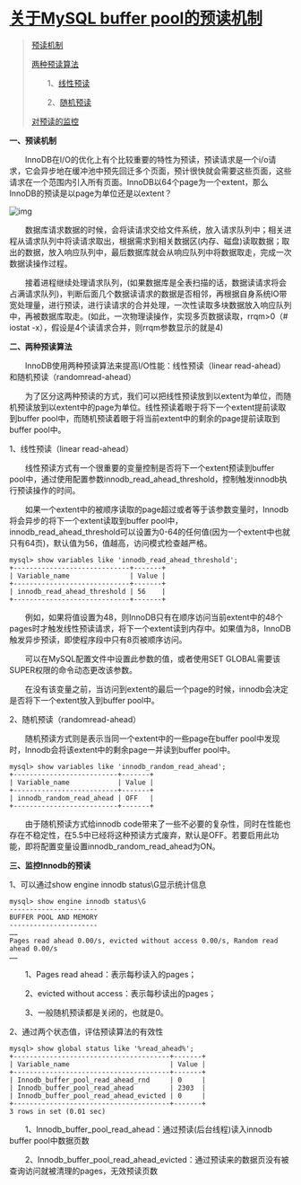 # [关于MySQL buffer pool的预读机制](https://www.cnblogs.com/geaozhang/p/7397699.html)

> [预读机制](https://www.cnblogs.com/geaozhang/p/7397699.html#yi)
>
> [两种预读算法](https://www.cnblogs.com/geaozhang/p/7397699.html#er)
>
> 　　1、[线性预读](https://www.cnblogs.com/geaozhang/p/7397699.html#xianxing)
>
> 　　2、[随机预读](https://www.cnblogs.com/geaozhang/p/7397699.html#suiji)
>
> [对预读的监控](https://www.cnblogs.com/geaozhang/p/7397699.html#jiankong)

**一、预读机制**　　

　　InnoDB在I/O的优化上有个比较重要的特性为预读，预读请求是一个i/o请求，它会异步地在缓冲池中预先回迁多个页面，预计很快就会需要这些页面，这些请求在一个范围内引入所有页面。InnoDB以64个page为一个extent，那么InnoDB的预读是以page为单位还是以extent？

 ![img](https://images2017.cnblogs.com/blog/1113510/201708/1113510-20170819191007209-586174344.png)

　　数据库请求数据的时候，会将读请求交给文件系统，放入请求队列中；相关进程从请求队列中将读请求取出，根据需求到相关数据区(内存、磁盘)读取数据；取出的数据，放入响应队列中，最后数据库就会从响应队列中将数据取走，完成一次数据读操作过程。

　　接着进程继续处理请求队列，(如果数据库是全表扫描的话，数据读请求将会占满请求队列)，判断后面几个数据读请求的数据是否相邻，再根据自身系统IO带宽处理量，进行预读，进行读请求的合并处理，一次性读取多块数据放入响应队列中，再被数据库取走。(如此，一次物理读操作，实现多页数据读取，rrqm>0（# iostat -x），假设是4个读请求合并，则rrqm参数显示的就是4)

 

**二、两种预读算法**

　　InnoDB使用两种预读算法来提高I/O性能：线性预读（linear read-ahead）和随机预读（randomread-ahead）

　　为了区分这两种预读的方式，我们可以把线性预读放到以extent为单位，而随机预读放到以extent中的page为单位。线性预读着眼于将下一个extent提前读取到buffer pool中，而随机预读着眼于将当前extent中的剩余的page提前读取到buffer pool中。

1、线性预读（linear read-ahead）

　　线性预读方式有一个很重要的变量控制是否将下一个extent预读到buffer pool中，通过使用配置参数innodb_read_ahead_threshold，控制触发innodb执行预读操作的时间。

　　如果一个extent中的被顺序读取的page超过或者等于该参数变量时，Innodb将会异步的将下一个extent读取到buffer pool中，innodb_read_ahead_threshold可以设置为0-64的任何值(因为一个extent中也就只有64页)，默认值为56，值越高，访问模式检查越严格。

```
mysql> show variables like 'innodb_read_ahead_threshold';
+-----------------------------+-------+
| Variable_name               | Value |
+-----------------------------+-------+
| innodb_read_ahead_threshold | 56    |
+-----------------------------+-------+
```

　　例如，如果将值设置为48，则InnoDB只有在顺序访问当前extent中的48个pages时才触发线性预读请求，将下一个extent读到内存中。如果值为8，InnoDB触发异步预读，即使程序段中只有8页被顺序访问。

　　可以在MySQL配置文件中设置此参数的值，或者使用SET GLOBAL需要该SUPER权限的命令动态更改该参数。

　　在没有该变量之前，当访问到extent的最后一个page的时候，innodb会决定是否将下一个extent放入到buffer pool中。

2、随机预读（randomread-ahead）

　　随机预读方式则是表示当同一个extent中的一些page在buffer pool中发现时，Innodb会将该extent中的剩余page一并读到buffer pool中。

```
mysql> show variables like 'innodb_random_read_ahead';
+--------------------------+-------+
| Variable_name            | Value |
+--------------------------+-------+
| innodb_random_read_ahead | OFF   |
+--------------------------+-------+
```

　　由于随机预读方式给innodb code带来了一些不必要的复杂性，同时在性能也存在不稳定性，在5.5中已经将这种预读方式废弃，默认是OFF。若要启用此功能，即将配置变量设置innodb_random_read_ahead为ON。

 

**三、监控Innodb的预读**

1、可以通过show engine innodb status\G显示统计信息

```
mysql> show engine innodb status\G
----------------------
BUFFER POOL AND MEMORY
----------------------
……
Pages read ahead 0.00/s, evicted without access 0.00/s, Random read ahead 0.00/s
……
```

　　1、Pages read ahead：表示每秒读入的pages；

　　2、evicted without access：表示每秒读出的pages；

　　3、一般随机预读都是关闭的，也就是0。

2、通过两个状态值，评估预读算法的有效性

```
mysql> show global status like '%read_ahead%';
+---------------------------------------+-------+
| Variable_name                         | Value |
+---------------------------------------+-------+
| Innodb_buffer_pool_read_ahead_rnd     | 0     |
| Innodb_buffer_pool_read_ahead         | 2303  |
| Innodb_buffer_pool_read_ahead_evicted | 0     |
+---------------------------------------+-------+
3 rows in set (0.01 sec)
```

　　1、Innodb_buffer_pool_read_ahead：通过预读(后台线程)读入innodb buffer pool中数据页数

　　2、Innodb_buffer_pool_read_ahead_evicted：通过预读来的数据页没有被查询访问就被清理的pages，无效预读页数